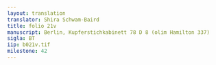 ```yaml
---
layout: translation
translator: Shira Schwam-Baird
title: folio 21v
manuscript: Berlin, Kupferstichkabinett 78 D 8 (olim Hamilton 337)
sigla: BT
iip: b021v.tif
milestone: 42
---
```

